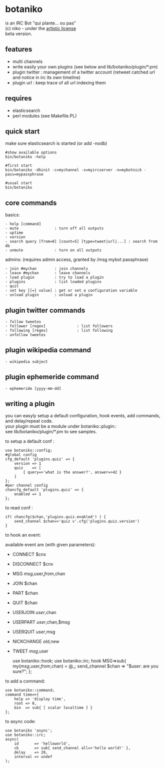 botaniko
========

is an IRC Bot "qui plante... ou pas"  
(c) niko - under the [artistic license](http://www.perlfoundation.org/artistic_license_1_0)  
beta version.  

features
--------

- multi channels
- write easily your own plugins (see below and lib/botaniko/plugin/*.pm)
- plugin twitter : management of a twitter account (retweet catched url and notice in irc its own timeline)
- plugin url : keep trace of all url indexing them

requires
--------

- elasticsearch
- perl modules (see Makefile.PL)

quick start
-----------
make sure elasticsearch is started (or add -nodb)

	#show available options
	bin/botaniko -help

	#first start
	bin/botaniko -dbinit -c=mychannel -s=myircserver -n=mybotnick -pass=mypassphrase

	#usual start
	bin/botaniko

core commands
-------------

basics:

	- help [command]
	- mute                : turn off all outputs
	- uptime
	- version
	- search query [from=0] [count=5] [type=tweet|url|...] : search from db
	- unmute              : turn on all outputs

admins: (requires admin access, granted by /msg mybot passphrase)

	- join #mychan        : join channels
	- leave #mychan       : leave channels
	- load plugin         : try to load a plugin
	- plugins             : list loaded plugins
	- quit
	- set key [[=] value] : get or set a configuration variable
	- unload plugin       : unload a plugin

plugin twitter commands
-----------------------

	- follow tweetos
	- follower [regex]              : list followers
	- following [regex]             : list following
	- unfollow tweetos

plugin wikipedia command
-----------------------

	- wikipedia subject

plugin ephemeride command
-----------------------

	- ephemeride [yyyy-mm-dd]

writing a plugin
----------------

you can easyly setup a default configuration, hook events, 
add commands, and delay/repeat code.  
your plugin must be a module under botaniko::plugin::  
see lib/botaniko/plugin/*.pm to see samples.  

to setup a default conf :

	use botaniko::config;
	#global config
	cfg_default 'plugins.quiz' => {
		version => 1
		quiz    => [
			{ query=>'what is the answer?', answer=>42 }
		]
	};
	#per channel config
	chancfg_default 'plugins.quiz' => {
		enabled => 1
	};

to read conf :

	if( chancfg($chan,'plugins.quiz.enabled') ) {
		send_channel $chan=>'quiz v'.cfg('plugins.quiz.version')
	}

to hook an event:

available event are (with given parameters):  
- CONNECT    $cnx  
- DISCONNECT $cnx  
- MSG        $msg,$user,$from,$chan  
- JOIN       $chan
- PART       $chan    
- QUIT       $chan  
- USERJOIN   $user,$chan  
- USERPART   $user,$chan,$msg  
- USERQUIT   $user,$msg  
- NICKCHANGE $old,$new  
- TWEET      $msg,$user  

	use botaniko::hook;
	use botaniko::irc;
	hook MSG=>sub{
		my($msg,$user,$from,$chan) = @_;
		send_channel $chan => "$user: are you sure?";
	};

to add a command:

	use botaniko::command;
	command time=>{
		help => 'display time',
		root => 0,
		bin  => sub{ [ scalar localtime ] }
	};

to async code:

	use botaniko 'async';
	use botaniko::irc;
	async(
		id       => 'helloworld',
		cb       => sub{ send_channel all=>'hello world!' },
		delay    => 20,
		interval => undef
	);

